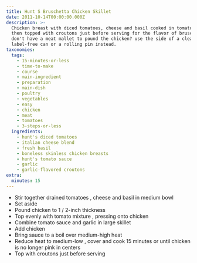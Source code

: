 ```yaml
---
title: Hunt S Bruschetta Chicken Skillet
date: 2011-10-14T00:00:00.000Z
description: >-
  Chicken breast with diced tomatoes, cheese and basil cooked in tomato sauce,
  then topped with croutons just before serving for the flavor of bruschetta.
  don't have a meat mallet to pound the chicken? use the side of a clean,
  label-free can or a rolling pin instead.
taxonomies:
  tags:
    - 15-minutes-or-less
    - time-to-make
    - course
    - main-ingredient
    - preparation
    - main-dish
    - poultry
    - vegetables
    - easy
    - chicken
    - meat
    - tomatoes
    - 3-steps-or-less
  ingredients:
    - hunt's diced tomatoes
    - italian cheese blend
    - fresh basil
    - boneless skinless chicken breasts
    - hunt's tomato sauce
    - garlic
    - garlic-flavored croutons
extra:
  minutes: 15
---
```

 - Stir together drained tomatoes , cheese and basil in medium bowl
 - Set aside
 - Pound chicken to 1 / 2-inch thickness
 - Top evenly with tomato mixture , pressing onto chicken
 - Combine tomato sauce and garlic in large skillet
 - Add chicken
 - Bring sauce to a boil over medium-high heat
 - Reduce heat to medium-low , cover and cook 15 minutes or until chicken is no longer pink in centers
 - Top with croutons just before serving
